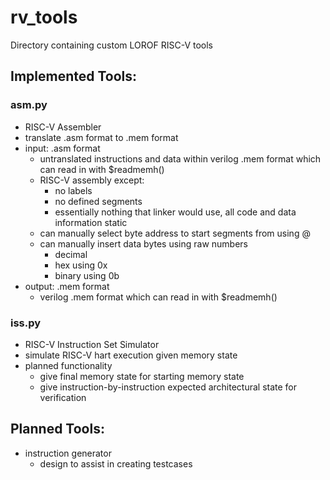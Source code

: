 # rv_tools
Directory containing custom LOROF RISC-V tools

## Implemented Tools:

### asm.py
- RISC-V Assembler
- translate .asm format to .mem format
- input: .asm format
    - untranslated instructions and data within verilog .mem format which can read in with $readmemh()
    - RISC-V assembly except:
        - no labels
        - no defined segments
        - essentially nothing that linker would use, all code and data information static
    - can manually select byte address to start segments from using @<address>
    - can manually insert data bytes using raw numbers
        - decimal
        - hex using 0x
        - binary using 0b
- output: .mem format
    - verilog .mem format which can read in with $readmemh()

### iss.py
- RISC-V Instruction Set Simulator
- simulate RISC-V hart execution given memory state
- planned functionality
    - give final memory state for starting memory state
    - give instruction-by-instruction expected architectural state for verification

## Planned Tools:
- instruction generator
    - design to assist in creating testcases